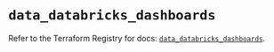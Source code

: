 # `data_databricks_dashboards`

Refer to the Terraform Registry for docs: [`data_databricks_dashboards`](https://registry.terraform.io/providers/databricks/databricks/1.90.0/docs/data-sources/dashboards).
